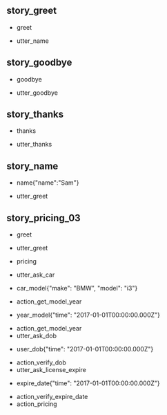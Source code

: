 ## story_greet <!--- The name of the story. It is not mandatory, but useful for debugging. --> 
* greet <!--- User input expressed as intent. In this case it represents users message 'Hello'. --> 
 - utter_name <!--- The response of the chatbot expressed as an action. In this case it represents chatbot's response 'Hello, how can I help?' --> 
 
## story_goodbye
* goodbye
 - utter_goodbye

## story_thanks
* thanks
 - utter_thanks
 
## story_name
* name{"name":"Sam"}
 - utter_greet

 ## story_pricing_03
* greet
 - utter_greet
* pricing
 - utter_ask_car
* car_model{"make": "BMW", "model": "i3"}
 - action_get_model_year
* year_model{"time": "2017-01-01T00:00:00.000Z"}
 - action_get_model_year
 - utter_ask_dob
* user_dob{"time": "2017-01-01T00:00:00.000Z"}
 - action_verify_dob
 - utter_ask_license_expire
* expire_date{"time": "2017-01-01T00:00:00.000Z"}
 - action_verify_expire_date
 - action_pricing